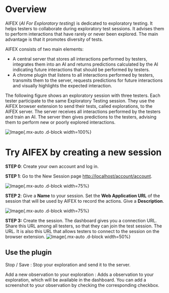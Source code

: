 Overview
=========

AIFEX (_AI For Exploratory testing_) is dedicated to exploratory testing.
It helps testers to collaborate during exploratory test sessions.
It advises them to perform interactions that have rarely or never been explored. 
The main advantage is that it promotes diversity of tests.

AIFEX consists of two main elements:

* A central server that stores all interactions performed by testers, integrates them into an AI and returns predictions calculated by the AI indicating future interactions that should be performed by testers.
* A chrome plugin that listens to all interactions performed by testers, transmits them to the server, requests predictions for future interactions and visually highlights the expected interaction.

The following figure shows an exploratory session with three testers. Each tester participate to the same Exploratory Testing session. They use the AIFEX browser extension to send their tests, called explorations, to the AIFEX server. The server receives all interactions performed by the testers and train an AI. The server then gives predictions to the testers, advising them to perform new or poorly explored interactions.

![Image](/static/images/doc/aifex_doc1.png){.mx-auto .d-block width=100%} 



Try AIFEX by creating a new session
===========

**STEP 0**: Create your own account and log in.

**STEP 1**: Go to the New Session page <http://localhost/account/account>.

![Image](/static/images/doc/create.png){.mx-auto .d-block width=75%}

**STEP 2**: Give a **Name** to your session. Set the **Web Application URL** of the session that will be used by AIFEX to record the actions. Give a **Description**.

![Image](/static/images/doc/createSessionForm.png){.mx-auto .d-block width=75%}

**STEP 3:** Create the session. The dashboard gives you a connection URL. Share this URL among all testers, so that they can join the test session.
The URL.
It is also this URL that allows testers to connect to the session on the browser extension.
![Image](/static/images/doc/connexionURL.png){.mx-auto .d-block width=50%}


Use the plugin
-----------

Stop / Save : Stop your exploration and send it to the server.

Add a new observation to your exploration : Adds a observation to your exploration, which will be available in the dashboard. You can add a screenshot to your observation by checking the corresponding checkbox.

